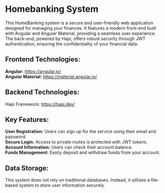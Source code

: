 # Homebanking System

This HomeBanking system is a secure and user-friendly web application designed for managing your finances. It features a modern front-end built with Angular and Angular Material, providing a seamless user experience. The back-end, powered by Hapi, offers robust security through JWT authentication, ensuring the confidentiality of your financial data.  

## **Frontend Technologies:**

**Angular:** https://angular.io/  
**Angular Material:** https://material.angular.io/  

## **Backend Technologies:**

Hapi Framework: https://hapi.dev/  

## **Key Features:**

**User Registration:** Users can sign up for the service using their email and password.  
**Secure Login:** Access to private routes is protected with JWT tokens.  
**Account Information:** Users can check their account balance.  
**Funds Management:** Easily deposit and withdraw funds from your account.  

## **Data Storage:**
This system does not rely on traditional databases. Instead, it utilizes a file-based system to store user information securely.
